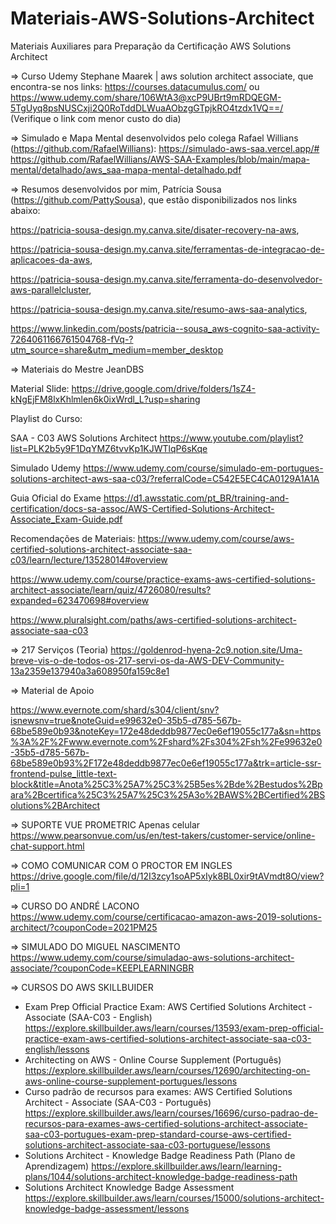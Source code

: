 # Materiais-AWS-Solutions-Architect
  Materiais Auxiliares para Preparação da Certificação AWS Solutions Architect

=> Curso Udemy Stephane Maarek | aws solution architect associate, que encontra-se nos links:
   https://courses.datacumulus.com/  ou 
   https://www.udemy.com/share/106WtA3@xcP9UBrt9mRDQEGM-5TgUyq8psNUSCxji2Q0RoTddDLWuaAObzgGTpjkRO4tzdx1VQ==/  (Verifique o link com menor custo do dia)

=> Simulado e Mapa Mental desenvolvidos pelo colega Rafael Willians (https://github.com/RafaelWillians): 
   https://simulado-aws-saa.vercel.app/#   
   https://github.com/RafaelWillians/AWS-SAA-Examples/blob/main/mapa-mental/detalhado/aws_saa-mapa-mental-detalhado.pdf


=> Resumos desenvolvidos por mim, Patrícia Sousa (https://github.com/PattySousa), que estão disponibilizados nos links abaixo:

  https://patricia-sousa-design.my.canva.site/disater-recovery-na-aws,

  https://patricia-sousa-design.my.canva.site/ferramentas-de-integracao-de-aplicacoes-da-aws,

  https://patricia-sousa-design.my.canva.site/ferramenta-do-desenvolvedor-aws-parallelcluster,

  https://patricia-sousa-design.my.canva.site/resumo-aws-saa-analytics,

  https://www.linkedin.com/posts/patricia--sousa_aws-cognito-saa-activity-7264061166761504768-fVq-?utm_source=share&utm_medium=member_desktop


=> Materiais do Mestre JeanDBS 

   Material Slide:
https://drive.google.com/drive/folders/1sZ4-kNgEjFM8lxKhlmlen6k0ixWrdl_L?usp=sharing

   Playlist do Curso:

SAA - C03 AWS Solutions Architect
https://www.youtube.com/playlist?list=PLK2b5y9F1DqYMZ6tvvKp1KJWTlqP6sKqe

   Simulado Udemy
https://www.udemy.com/course/simulado-em-portugues-solutions-architect-aws-saa-c03/?referralCode=C542E5EC4CA0129A1A1A

   Guia Oficial do Exame
https://d1.awsstatic.com/pt_BR/training-and-certification/docs-sa-assoc/AWS-Certified-Solutions-Architect-Associate_Exam-Guide.pdf

   Recomendações de Materiais:
https://www.udemy.com/course/aws-certified-solutions-architect-associate-saa-c03/learn/lecture/13528014#overview

https://www.udemy.com/course/practice-exams-aws-certified-solutions-architect-associate/learn/quiz/4726080/results?expanded=623470698#overview

https://www.pluralsight.com/paths/aws-certified-solutions-architect-associate-saa-c03

   => 217 Serviços (Teoria)
https://goldenrod-hyena-2c9.notion.site/Uma-breve-vis-o-de-todos-os-217-servi-os-da-AWS-DEV-Community-13a2359e137940a3a608950fa159c8e1

   => Material de Apoio

https://www.evernote.com/shard/s304/client/snv?isnewsnv=true&noteGuid=e99632e0-35b5-d785-567b-68be589e0b93&noteKey=172e48deddb9877ec0e6ef19055c177a&sn=https%3A%2F%2Fwww.evernote.com%2Fshard%2Fs304%2Fsh%2Fe99632e0-35b5-d785-567b-68be589e0b93%2F172e48deddb9877ec0e6ef19055c177a&trk=article-ssr-frontend-pulse_little-text-block&title=Anota%25C3%25A7%25C3%25B5es%2Bde%2Bestudos%2Bpara%2Bcertifica%25C3%25A7%25C3%25A3o%2BAWS%2BCertified%2BSolutions%2BArchitect

   => SUPORTE VUE PROMETRIC Apenas celular
https://www.pearsonvue.com/us/en/test-takers/customer-service/online-chat-support.html

   => COMO COMUNICAR COM O PROCTOR EM INGLES
https://drive.google.com/file/d/12I3zcy1soAP5xIyk8BL0xir9tAVmdt8O/view?pli=1

  => CURSO DO ANDRÉ LACONO
https://www.udemy.com/course/certificacao-amazon-aws-2019-solutions-architect/?couponCode=2021PM25

  => SIMULADO DO MIGUEL NASCIMENTO
https://www.udemy.com/course/simuladao-aws-solutions-architect-associate/?couponCode=KEEPLEARNINGBR


=> CURSOS DO AWS SKILLBUIDER 
  * Exam Prep Official Practice Exam: AWS Certified Solutions Architect - Associate (SAA-C03 - English)
https://explore.skillbuilder.aws/learn/courses/13593/exam-prep-official-practice-exam-aws-certified-solutions-architect-associate-saa-c03-english/lessons
  * Architecting on AWS - Online Course Supplement (Português)
https://explore.skillbuilder.aws/learn/courses/12690/architecting-on-aws-online-course-supplement-portugues/lessons
  * Curso padrão de recursos para exames: AWS Certified Solutions Architect - Associate (SAA-C03 - Português)
https://explore.skillbuilder.aws/learn/courses/16696/curso-padrao-de-recursos-para-exames-aws-certified-solutions-architect-associate-saa-c03-portugues-exam-prep-standard-course-aws-certified-solutions-architect-associate-saa-c03-portuguese/lessons
  * Solutions Architect - Knowledge Badge Readiness Path (Plano de Aprendizagem)
https://explore.skillbuilder.aws/learn/learning-plans/1044/solutions-architect-knowledge-badge-readiness-path
  * Solutions Architect Knowledge Badge Assessment
https://explore.skillbuilder.aws/learn/courses/15000/solutions-architect-knowledge-badge-assessment/lessons










